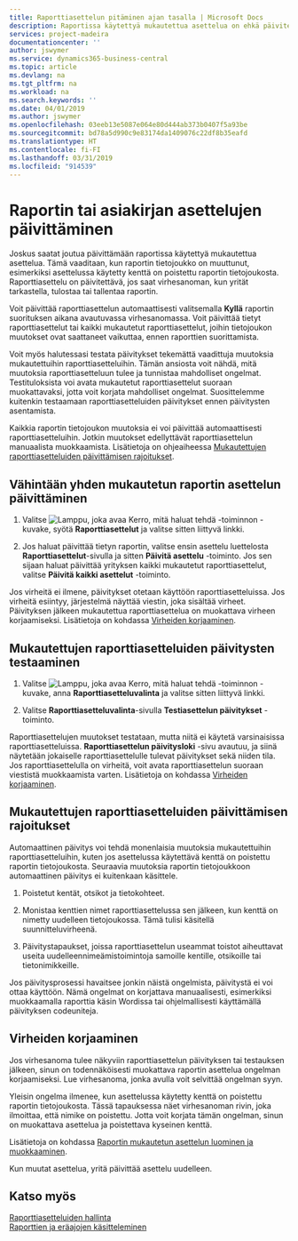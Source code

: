 ```yaml
---
title: Raporttiasettelun pitäminen ajan tasalla | Microsoft Docs
description: Raportissa käytettyä mukautettua asettelua on ehkä päivitettävä. Tämä vaaditaan, kun raportin tietojoukko on muuttunut, esimerkiksi asettelussa käytetty kenttä on poistettu raportin tietojoukosta.
services: project-madeira
documentationcenter: ''
author: jswymer
ms.service: dynamics365-business-central
ms.topic: article
ms.devlang: na
ms.tgt_pltfrm: na
ms.workload: na
ms.search.keywords: ''
ms.date: 04/01/2019
ms.author: jswymer
ms.openlocfilehash: 03eeb13e5087e064e80d444ab373b0407f5a93be
ms.sourcegitcommit: bd78a5d990c9e83174da1409076c22df8b35eafd
ms.translationtype: HT
ms.contentlocale: fi-FI
ms.lasthandoff: 03/31/2019
ms.locfileid: "914539"
---
```

# <a name="updating-report-or-document-layouts"></a>Raportin tai asiakirjan asettelujen päivittäminen
Joskus saatat joutua päivittämään raportissa käytettyä mukautettua asettelua. Tämä vaaditaan, kun raportin tietojoukko on muuttunut, esimerkiksi asettelussa käytetty kenttä on poistettu raportin tietojoukosta. Raporttiasettelu on päivitettävä, jos saat virhesanoman, kun yrität tarkastella, tulostaa tai tallentaa raportin.  

Voit päivittää raporttiasettelun automaattisesti valitsemalla **Kyllä** raportin suorituksen aikana avautuvassa virhesanomassa. Voit päivittää tietyt raporttiasettelut tai kaikki mukautetut raporttiasettelut, joihin tietojoukon muutokset ovat saattaneet vaikuttaa, ennen raporttien suorittamista.  

Voit myös halutessasi testata päivitykset tekemättä vaadittuja muutoksia mukautettuihin raporttiasetteluihin. Tämän ansiosta voit nähdä, mitä muutoksia raporttiasetteluun tulee ja tunnistaa mahdolliset ongelmat. Testituloksista voi avata mukautetut raporttiasettelut suoraan muokattavaksi, jotta voit korjata mahdolliset ongelmat. Suosittelemme kuitenkin testaamaan raporttiasetteluiden päivitykset ennen päivitysten asentamista.  

Kaikkia raportin tietojoukon muutoksia ei voi päivittää automaattisesti raporttiasetteluihin. Jotkin muutokset edellyttävät raporttiasettelun manuaalista muokkaamista. Lisätietoja on ohjeaiheessa [Mukautettujen raporttiasetteluiden päivittämisen rajoitukset](ui-update-report-layouts.md#UpdateLimitations).  

## <a name="to-update-one-or-more-custom-report-layouts"></a>Vähintään yhden mukautetun raportin asettelun päivittäminen  

1.  Valitse ![Lamppu, joka avaa Kerro, mitä haluat tehdä -toiminnon](media/ui-search/search_small.png "Kerro, mitä haluat tehdä") -kuvake, syötä **Raporttiasettelut** ja valitse sitten liittyvä linkki.  

2.  Jos haluat päivittää tietyn raportin, valitse ensin asettelu luettelosta **Raporttiasettelut**-sivulla ja sitten **Päivitä asettelu** -toiminto. Jos sen sijaan haluat päivittää yrityksen kaikki mukautetut raporttiasettelut, valitse **Päivitä kaikki asettelut** -toiminto.  

Jos virheitä ei ilmene, päivitykset otetaan käyttöön raporttiasetteluissa. Jos virheitä esiintyy, järjestelmä näyttää viestin, joka sisältää virheet. Päivityksen jälkeen mukautettua raporttiasettelua on muokattava virheen korjaamiseksi. Lisätietoja on kohdassa [Virheiden korjaaminen](ui-update-report-layouts.md#FixErrors).  

## <a name="to-test-custom-report-layout-updates"></a>Mukautettujen raporttiasetteluiden päivitysten testaaminen  

1.  Valitse ![Lamppu, joka avaa Kerro, mitä haluat tehdä -toiminnon](media/ui-search/search_small.png "Kerro, mitä haluat tehdä") -kuvake, anna **Raporttiasetteluvalinta** ja valitse sitten liittyvä linkki.  

2.  Valitse **Raporttiasetteluvalinta**-sivulla **Testiasettelun päivitykset** -toiminto.  

 Raporttiasettelujen muutokset testataan, mutta niitä ei käytetä varsinaisissa raporttiasetteluissa. **Raporttiasettelun päivitysloki** -sivu avautuu, ja siinä näytetään jokaiselle raporttiasettelulle tulevat päivitykset sekä niiden tila. Jos raporttiasettelulla on virheitä, voit avata raporttiasettelun suoraan viestistä muokkaamista varten. Lisätietoja on kohdassa [Virheiden korjaaminen](ui-update-report-layouts.md#FixErrors).  

##  <a name="UpdateLimitations"></a> Mukautettujen raporttiasetteluiden päivittämisen rajoitukset  
 Automaattinen päivitys voi tehdä monenlaisia muutoksia mukautettuihin raporttiasetteluihin, kuten jos asettelussa käytettävä kenttä on poistettu raportin tietojoukosta. Seuraavia muutoksia raportin tietojoukkoon automaattinen päivitys ei kuitenkaan käsittele.  

1.  Poistetut kentät, otsikot ja tietokohteet.  

2.  Monistaa kenttien nimet raporttiasettelussa sen jälkeen, kun kenttä on nimetty uudelleen tietojoukossa. Tämä tulisi käsitellä suunnitteluvirheenä.  

3.  Päivitystapaukset, joissa raporttiasettelun useammat toistot aiheuttavat useita uudelleennimeämistoimintoja samoille kentille, otsikoille tai tietonimikkeille.  

 Jos päivitysprosessi havaitsee jonkin näistä ongelmista, päivitystä ei voi ottaa käyttöön. Nämä ongelmat on korjattava manuaalisesti, esimerkiksi muokkaamalla raporttia käsin Wordissa tai ohjelmallisesti käyttämällä päivityksen codeuniteja.  

##  <a name="FixErrors"></a> Virheiden korjaaminen  
 Jos virhesanoma tulee näkyviin raporttiasettelun päivityksen tai testauksen jälkeen, sinun on todennäköisesti muokattava raportin asettelua ongelman korjaamiseksi. Lue virhesanoma, jonka avulla voit selvittää ongelman syyn.  

 Yleisin ongelma ilmenee, kun asettelussa käytetty kenttä on poistettu raportin tietojoukosta. Tässä tapauksessa näet virhesanoman rivin, joka ilmoittaa, että nimike on poistettu. Jotta voit korjata tämän ongelman, sinun on muokattava asettelua ja poistettava kyseinen kenttä.  

 Lisätietoja on kohdassa [Raportin mukautetun asettelun luominen ja muokkaaminen](ui-how-create-custom-report-layout.md#ModifyCustomLayout).  

 Kun muutat asettelua, yritä päivittää asettelu uudelleen.  

## <a name="see-also"></a>Katso myös  
 [Raporttiasetteluiden hallinta](ui-manage-report-layouts.md)  
 [Raporttien ja eräajojen käsitteleminen](ui-work-report.md)  
